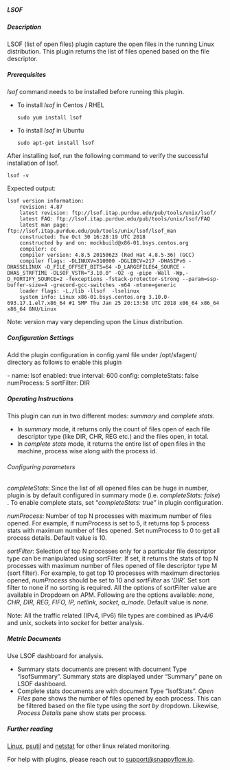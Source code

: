 ##### LSOF

##### Description

LSOF (list of open files) plugin capture the open files in the running Linux distribution. This plugin returns the list of files opened based on the file descriptor.

##### Prerequisites

*lsof* command needs to be installed before running this plugin.

- To install *lsof* in Centos / RHEL

  ```
  sudo yum install lsof
  ```

- To install *lsof* in Ubuntu

  ```
  sudo apt-get install lsof
  ```

After installing lsof, run the following command to verify the successful installation of lsof.

```
lsof -v
```

 Expected output:

```
lsof version information:
    revision: 4.87
    latest revision: ftp://lsof.itap.purdue.edu/pub/tools/unix/lsof/
    latest FAQ: ftp://lsof.itap.purdue.edu/pub/tools/unix/lsof/FAQ
    latest man page: ftp://lsof.itap.purdue.edu/pub/tools/unix/lsof/lsof_man
    constructed: Tue Oct 30 16:28:19 UTC 2018
    constructed by and on: mockbuild@x86-01.bsys.centos.org
    compiler: cc
    compiler version: 4.8.5 20150623 (Red Hat 4.8.5-36) (GCC)
    compiler flags: -DLINUXV=310000 -DGLIBCV=217 -DHASIPv6 -DHASSELINUX -D_FILE_OFFSET_BITS=64 -D_LARGEFILE64_SOURCE -DHAS_STRFTIME -DLSOF_VSTR="3.10.0" -O2 -g -pipe -Wall -Wp,-D_FORTIFY_SOURCE=2 -fexceptions -fstack-protector-strong --param=ssp-buffer-size=4 -grecord-gcc-switches -m64 -mtune=generic
    loader flags: -L./lib -llsof  -lselinux
    system info: Linux x86-01.bsys.centos.org 3.10.0-693.17.1.el7.x86_64 #1 SMP Thu Jan 25 20:13:58 UTC 2018 x86_64 x86_64 x86_64 GNU/Linux
```

Note: version may vary depending upon the Linux distribution.

#####  Configuration Settings
Add the plugin configuration in config.yaml file under /opt/sfagent/ directory as follows to enable this plugin

<div class="sfpollerExample">
- name: lsof
  enabled: true
  interval: 600
  config:
    completeStats: false
    numProcess: 5
    sortFilter: DIR
<div>


##### Operating Instructions

This plugin can run in two different modes: *summary* and *complete stats*.

- In *summary* mode, it returns only the count of files open of each file descriptor type (like DIR, CHR, REG etc.) and the files open, in total.
- In *complete stats* mode, it returns the entire list of open files in the machine, process wise along with the process id.

###### Configuring parameters

*completeStats*: Since the list of all opened files can be huge in number, plugin is by default configured in summary mode (i.e. *completeStats: false*) . To enable complete stats, set “*completeStats: true*” in plugin configuration. 

*numProcess*: Number of top N processes with maximum number of files opened. For example, if numProcess is set to 5, it returns top 5 process stats with maximum number of files opened. Set numProcess to 0 to get all process details. Default value is 10.

*sortFilter*:  Selection of top N processes only for a particular file descriptor type can be manipulated using sortFilter.  If set, it returns the stats of top N processes with maximum number of files opened of file descriptor type M (sort filter). For example, to get top 10 processes with maximum directories opened, *numProcess* should be set to 10 and *sortFilter* as ‘*DIR’.* Set sort filter to none if no sorting is required. All the options of sortFilter value are available in Dropdown on APM. Following are the options available: *none, CHR, DIR, REG, FIFO, IP, netlink, socket, a_inode*. Default value is *none*.

Note: All the traffic related (IPv4, IPv6) file types are combined as *IPv4/6* and unix, sockets into *socket* for better analysis.

##### Metric Documents

Use LSOF dashboard for analysis.

- Summary stats documents are present with document Type “lsofSummary”. Summary stats are displayed under “Summary” pane on LSOF dashboard.
- Complete stats documents are with document Type “lsofStats”. *Open Files* pane shows the number of files opened by each process. This can be filtered based on the file type using the *sort by* dropdown. Likewise, *Process Details*  pane show stats per process.

##### Further reading

[Linux](../linux/documentation.md), [psutil](../psutil/documentation.md) and [netstat](../netstat/documentation.md) for other linux related monitoring.



For help with plugins, please reach out to support@snappyflow.io.

